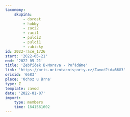 ```yaml
---
taxonomy:
    skupina:
        - dorost
        - hobby
        - zaci2
        - zaci1
        - pulci2
        - pulci1
        - zabicky
id: 2022-race_1726
start: '2022-05-21'
end: '2022-05-21'
title: 'Žebříček B-Morava - Pořádáme'
link: 'https://oris.orientacnisporty.cz/Zavod?id=6683'
orisid: '6683'
place: 'Ochoz u Brna'
type: Z
template: zavod
date: '2022-01-07'
import:
    type: members
    time: 1641561602
---
```


